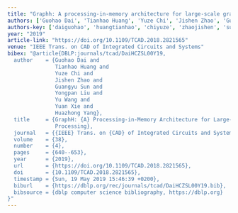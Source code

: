 ```yaml
---
title: "Graphh: A processing-in-memory architecture for large-scale graph processing"
authors: ['Guohao Dai', 'Tianhao Huang', 'Yuze Chi', 'Jishen Zhao', 'Guangyu Sun 0003', 'Yongpan Liu', 'Yu Wang 0002', 'Yuan Xie 0001', 'Huazhong Yang']
authors-key: ['daiguohao', 'huangtianhao', 'chiyuze', 'zhaojishen', 'sunguangyu', 'liuyongpan', 'wangyu', 'xieyuan', 'yanghuazhong']
year: "2019"
article-link: "https://doi.org/10.1109/TCAD.2018.2821565"
venue: "IEEE Trans. on CAD of Integrated Circuits and Systems"
bibex: "@article{DBLP:journals/tcad/DaiHCZSL00Y19,
  author    = {Guohao Dai and
               Tianhao Huang and
               Yuze Chi and
               Jishen Zhao and
               Guangyu Sun and
               Yongpan Liu and
               Yu Wang and
               Yuan Xie and
               Huazhong Yang},
  title     = {GraphH: {A} Processing-in-Memory Architecture for Large-Scale Graph
               Processing},
  journal   = {{IEEE} Trans. on {CAD} of Integrated Circuits and Systems},
  volume    = {38},
  number    = {4},
  pages     = {640--653},
  year      = {2019},
  url       = {https://doi.org/10.1109/TCAD.2018.2821565},
  doi       = {10.1109/TCAD.2018.2821565},
  timestamp = {Sun, 19 May 2019 15:46:39 +0200},
  biburl    = {https://dblp.org/rec/journals/tcad/DaiHCZSL00Y19.bib},
  bibsource = {dblp computer science bibliography, https://dblp.org}
}"
---
```

